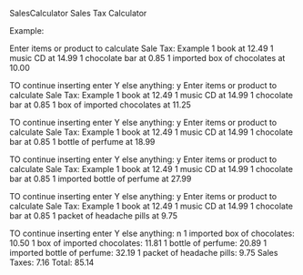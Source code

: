 SalesCalculator
Sales Tax Calculator

Example:

Enter items or product to calculate Sale Tax: 
Example 1 book at 12.49
        1 music CD at 14.99
        1 chocolate bar at 0.85
1 imported box of chocolates at 10.00


TO continue inserting enter Y else anything: 
y
Enter items or product to calculate Sale Tax: 
Example 1 book at 12.49
        1 music CD at 14.99
        1 chocolate bar at 0.85
1 box of imported chocolates at 11.25 


TO continue inserting enter Y else anything: 
y
Enter items or product to calculate Sale Tax: 
Example 1 book at 12.49
        1 music CD at 14.99
        1 chocolate bar at 0.85
	1 bottle of perfume at 18.99


TO continue inserting enter Y else anything: 
y
Enter items or product to calculate Sale Tax: 
Example 1 book at 12.49
        1 music CD at 14.99
        1 chocolate bar at 0.85
	1 imported bottle of perfume at 27.99


TO continue inserting enter Y else anything: 
y
Enter items or product to calculate Sale Tax: 
Example 1 book at 12.49
        1 music CD at 14.99
        1 chocolate bar at 0.85
	1 packet of headache pills at 9.75


TO continue inserting enter Y else anything: 
n
1 imported box of chocolates: 10.50
1 box of imported chocolates: 11.81
1 bottle of perfume: 20.89
1 imported bottle of perfume: 32.19
1 packet of headache pills: 9.75
Sales Taxes: 7.16
Total: 85.14
